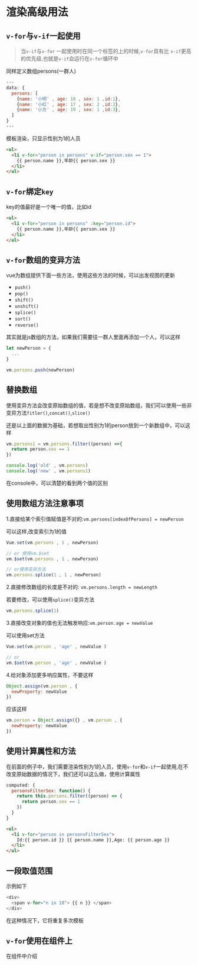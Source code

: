 # 渲染高级用法

## `v-for`与`v-if`一起使用

> 当`v-if`与`v-for` 一起使用时在同一个标签的上的时候,`v-for`具有比 `v-if`更高的优先级,也就是`v-if`会运行在`v-for`循环中

同样定义数组persons(一群人)

```js
···
data: {
  persons: [
    {name: '小明' , age: 18 , sex: 1 ,id:1},
    {name: '小红' , age: 17 , sex: 2 ,id:2},
    {name: '小方' , age: 19 , sex: 1 ,id:3},
  ]
}
···
```

模板渲染，只显示性别为1的人员

```html
<ul>
  <li v-for="person in persons" v-if="person.sex == 1">
    {{ person.name }},年龄{{ person.sex }}
  </li>
</ul>
```

## `v-for`绑定`key`

key的值最好是一个唯一的值，比如id

```html
<ul>
  <li v-for="person in persons" :key="person.id">
    {{ person.name }},年龄{{ person.sex }}
  </li>
</ul>
```

## `v-for`数组的变异方法

vue为数组提供下面一些方法，使用这些方法的时候，可以出发视图的更新

+ `push()`
+ `pop()`
+ `shift()`
+ `unshift()`
+ `splice()`
+ `sort()`
+ `reverse()`

其实就是js数组的方法，如果我们需要往一群人里面再添加一个人，可以这样

```js
let newPerson = {
  ...
}

vm.persons.push(newPerson)
```

## 替换数组

使用变异方法会改变原始数组的值，若是想不改变原始数组，我们可以使用一些非变异方法`fitler()`,`concat()`,`slice()`

还是以上面的数据为基础，若想取出性别为1的person放到一个新数组中，可以这样

```js
vm.persons1 = vm.persons.filter((person) =>{
  return person.sex == 1
})

console.log('old' , vm.persons)
console.log('new' , vm.persons1)
```

在console中，可以清楚的看到两个值的区别

## 使用数组方法注意事项

1.直接给某个索引值赋值是不对的:`vm.persons[indexOfPersons] = newPerson`

可以这样,改变索引为1的值

```js
Vue.set(vm.persons , 1 , newPerson)

// or 使用vm.$set
vm.$set(vm.persons , 1 , newPerson)

// or使用变异方法
vm.persons.splice(1 , 1 , newPerson)
```

2.直接修改数组的长度是不对的: `vm.persons.length = newLength`

若要修改，可以使用`splice()`变异方法

```js
vm.persons.splice(1)
```

3.直接改变对象的值也无法触发响应:`vm.person.age = newValue`

可以使用set方法

```js
Vue.set(vm.person , 'age' , newValue )

// or
vm.$set(vm.person , 'age' , newValue )

```

4.给对象添加更多响应属性，不要这样

```js
Object.assign(vm.person , {
  newProperty: newValue
})
```

应该这样

```js
vm.person = Object.assign({} , vm.person , {
  newProperty: newValue
})
```

## 使用计算属性和方法

在前面的例子中，我们需要渲染性别为1的人员，使用`v-for`和`v-if`一起使用,在不改变原始数据的情况下，我们还可以这么做，使用计算属性

```js
computed: {
  personsFilterSex: function() {
    return this.persons.filter((person) => {
      return person.sex == 1
    })
  }
}
```

```html
<ul>
  <li v-for="person in personsFilterSex">
    Id:{{ person.id }} {{ person.name }},Age: {{ person.age }}
  </li>
</ul>
```

## 一段取值范围

示例如下

```js
<div>
  <span v-for="n in 10"> {{ n }} </span>
</div>
```

在这种情况下，它将重复多次模板

## `v-for`使用在组件上

在组件中介绍